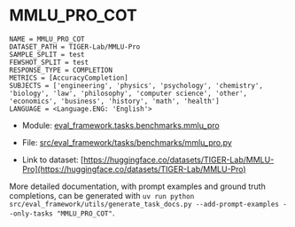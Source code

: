 # MMLU_PRO_COT

````
NAME = MMLU_PRO_COT
DATASET_PATH = TIGER-Lab/MMLU-Pro
SAMPLE_SPLIT = test
FEWSHOT_SPLIT = test
RESPONSE_TYPE = COMPLETION
METRICS = [AccuracyCompletion]
SUBJECTS = ['engineering', 'physics', 'psychology', 'chemistry', 'biology', 'law', 'philosophy', 'computer science', 'other', 'economics', 'business', 'history', 'math', 'health']
LANGUAGE = <Language.ENG: 'English'>
````

- Module: [eval_framework.tasks.benchmarks.mmlu_pro](eval_framework.tasks.benchmarks.mmlu_pro)

- File: [src/eval_framework/tasks/benchmarks/mmlu_pro.py](../../src/eval_framework/tasks/benchmarks/mmlu_pro.py)

- Link to dataset: [https://huggingface.co/datasets/TIGER-Lab/MMLU-Pro](https://huggingface.co/datasets/TIGER-Lab/MMLU-Pro)

More detailed documentation, with prompt examples and ground truth completions, can be generated with `uv run python src/eval_framework/utils/generate_task_docs.py --add-prompt-examples --only-tasks "MMLU_PRO_COT"`.

